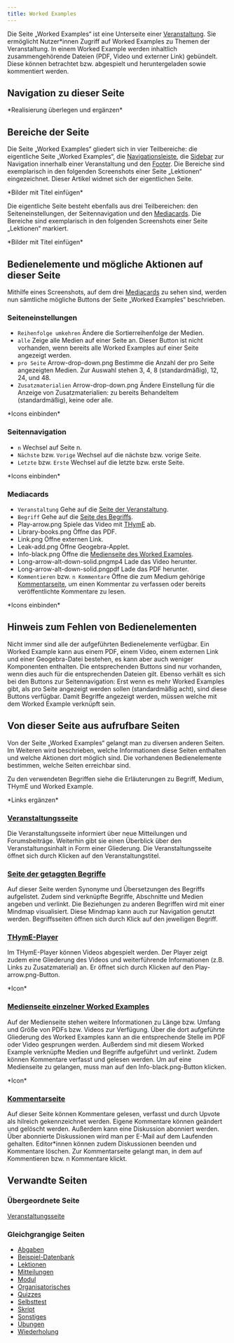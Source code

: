 ```yaml
---
title: Worked Examples
---
```

Die Seite „Worked Examples“ ist eine Unterseite einer [Veranstaltung](/event-series.md). Sie ermöglicht Nutzer*innen Zugriff auf Worked Examples zu Themen der Veranstaltung. In einem Worked Example werden inhaltlich zusammengehörende Dateien (PDF, Video und externer Link) gebündelt. Diese können betrachtet bzw. abgespielt und heruntergeladen sowie kommentiert werden.

## Navigation zu dieser Seite
\*Realisierung überlegen und ergänzen\*

## Bereiche der Seite
Die Seite „Worked Examples“ gliedert sich in vier Teilbereiche: die eigentliche Seite „Worked Examples“, die [Navigationsleiste](/nav-bar.md), die [Sidebar](\sidebar.md) zur Navigation innerhalb einer Veranstaltung und den [Footer](\footer.md). Die Bereiche sind exemplarisch in den folgenden Screenshots einer Seite „Lektionen“ eingezeichnet. Dieser Artikel widmet sich der eigentlichen Seite.

\*Bilder mit Titel einfügen\*

Die eigentliche Seite besteht ebenfalls aus drei Teilbereichen: den Seiteneinstellungen, der Seitennavigation und den [Mediacards](\mediacard.md). Die Bereiche sind exemplarisch in den folgenden Screenshots einer Seite „Lektionen“ markiert.

\*Bilder mit Titel einfügen\*

## Bedienelemente und mögliche Aktionen auf dieser Seite
Mithilfe eines Screenshots, auf dem drei [Mediacards](/mediacard.md) zu sehen sind, werden nun sämtliche mögliche Buttons der Seite „Worked Examples“ beschrieben.

### Seiteneinstellungen
* `Reihenfolge umkehren` Ändere die Sortierreihenfolge der Medien.
* `alle` Zeige alle Medien auf einer Seite an. Dieser Button ist nicht vorhanden, wenn bereits alle Worked Examples auf einer Seite angezeigt werden.
* `pro Seite` Arrow-drop-down.png Bestimme die Anzahl der pro Seite angezeigten Medien. Zur Auswahl stehen 3, 4, 8 (standardmäßig), 12, 24, und 48.
* `Zusatzmaterialien` Arrow-drop-down.png Ändere Einstellung für die Anzeige von Zusatzmaterialien: zu bereits Behandeltem (standardmäßig), keine oder alle.

\*Icons einbinden\*

### Seitennavigation
* `n` Wechsel auf Seite n.
* `Nächste` bzw. `Vorige` Wechsel auf die nächste bzw. vorige Seite.
* `Letzte` bzw. `Erste` Wechsel auf die letzte bzw. erste Seite.

\*Icons einbinden\*

### Mediacards
* `Veranstaltung` Gehe auf die [Seite der Veranstaltung](\event-series.md).
* `Begriff` Gehe auf die [Seite des Begriffs](/tag.md).
* Play-arrow.png Spiele das Video mit [THymE](/thyme.md) ab.
* Library-books.png Öffne das PDF.
* Link.png Öffne externen Link.
* Leak-add.png Öffne Geogebra-Applet.
* Info-black.png Öffne die [Medienseite des Worked Examples](/worked-examples.md).
* Long-arrow-alt-down-solid.pngmp4 Lade das Video herunter.
* Long-arrow-alt-down-solid.pngpdf Lade das PDF herunter.
* `Kommentieren` bzw. `n Kommentare` Öffne die zum Medium gehörige [Kommentarseite](/comments-media.md), um einen Kommentar zu verfassen oder bereits veröffentlichte Kommentare zu lesen.

\*Icons einbinden\*

## Hinweis zum Fehlen von Bedienelementen
Nicht immer sind alle der aufgeführten Bedienelemente verfügbar. Ein Worked Example kann aus einem PDF, einem Video, einem externen Link und einer Geogebra-Datei bestehen, es kann aber auch weniger Komponenten enthalten. Die entsprechenden Buttons sind nur vorhanden, wenn dies auch für die entsprechenden Dateien gilt. Ebenso verhält es sich bei den Buttons zur Seitennavigation: Erst wenn es mehr Worked Examples gibt, als pro Seite angezeigt werden sollen (standardmäßig acht), sind diese Buttons verfügbar. Damit Begriffe angezeigt werden, müssen welche mit dem Worked Example verknüpft sein.

## Von dieser Seite aus aufrufbare Seiten
Von der Seite „Worked Examples“ gelangt man zu diversen anderen Seiten. Im Weiteren wird beschrieben, welche Informationen diese Seiten enthalten und welche Aktionen dort möglich sind. Die vorhandenen Bedienelemente bestimmen, welche Seiten erreichbar sind.

Zu den verwendeten Begriffen siehe die Erläuterungen zu Begriff, Medium, THymE und Worked Example.

\*Links ergänzen\*

### [Veranstaltungsseite](\event-series.md)
Die Veranstaltungsseite informiert über neue Mitteilungen und Forumsbeiträge. Weiterhin gibt sie einen Überblick über den Veranstaltungsinhalt in Form einer Gliederung. Die Veranstaltungsseite öffnet sich durch Klicken auf den Veranstaltungstitel.

### [Seite der getaggten Begriffe](/tag.md)
Auf dieser Seite werden Synonyme und Übersetzungen des Begriffs aufgelistet. Zudem sind verknüpfte Begriffe, Abschnitte und Medien angeben und verlinkt. Die Beziehungen zu anderen Begriffen wird mit einer Mindmap visualisiert. Diese Mindmap kann auch zur Navigation genutzt werden. Begriffsseiten öffnen sich durch Klick auf den jeweiligen Begriff.

### [THymE-Player](/thyme.md)
Im THymE-Player können Videos abgespielt werden. Der Player zeigt zudem eine Gliederung des Videos und weiterführende Informationen (z.B. Links zu Zusatzmaterial) an. Er öffnet sich durch Klicken auf den Play-arrow.png-Button.

\*Icon\*

### [Medienseite einzelner Worked Examples](/worked-examples.md)
Auf der Medienseite stehen weitere Informationen zu Länge bzw. Umfang und Größe von PDFs bzw. Videos zur Verfügung. Über die dort aufgeführte Gliederung des Worked Examples kann an die entsprechende Stelle im PDF oder Video gesprungen werden. Außerdem sind mit diesem Worked Example verknüpfte Medien und Begriffe aufgeführt und verlinkt. Zudem können Kommentare verfasst und gelesen werden. Um auf eine Medienseite zu gelangen, muss man auf den Info-black.png-Button klicken.

\*Icon\*

### [Kommentarseite](/comments-media.md)
Auf dieser Seite können Kommentare gelesen, verfasst und durch Upvote als hilreich gekennzeichnet werden. Eigene Kommentare können geändert und gelöscht werden. Außerdem kann eine Diskussion abonniert werden. Über abonnierte Diskussionen wird man per E-Mail auf dem Laufenden gehalten. Editor*innen können zudem Diskussionen beenden und Kommentare löschen. Zur Kommentarseite gelangt man, in dem auf Kommentieren bzw. n Kommentare klickt.

## Verwandte Seiten
### Übergeordnete Seite
[Veranstaltungsseite](/event-series.md)

### Gleichgrangige Seiten
* [Abgaben](/submissions.md)
* [Beispiel-Datenbank](/erdbeere.md)
* [Lektionen](/lessons.md)
* [Mitteilungen](/announcements.md)
* [Modul](/module.md)
* [Organisatorisches](/general-information.md)
* [Quizzes](/quizzes.md)
* [Selbsttest](/self-assessment.md)
* [Skript](/manuscript.md)
* [Sonstiges](/miscellaneous.md)
* [Übungen](/exercises.md)
* [Wiederholung](/repetition.md)
